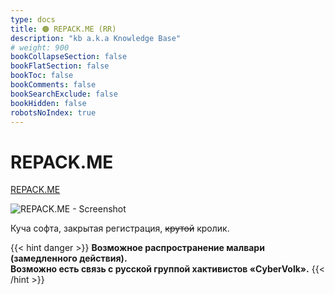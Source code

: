 ```yaml
---
type: docs
title: 🟠 REPACK.ME (RR)
description: "kb a.k.a Knowledge Base"
# weight: 900
bookCollapseSection: false
bookFlatSection: false
bookToc: false
bookComments: false
bookSearchExclude: false
bookHidden: false
robotsNoIndex: true
---
```


# REPACK.ME

[REPACK.ME](https://repack.me/?nt)

![REPACK.ME - Screenshot](@img/repack.me-screenshot.avif)

Куча софта, закрытая регистрация, ~~крутой~~ кролик.

{{< hint danger >}}
**Возможное распространение малвари (замедленного действия).<br>**
**Возможно есть связь с русской группой хактивистов «CyberVolk».**
{{< /hint >}}
